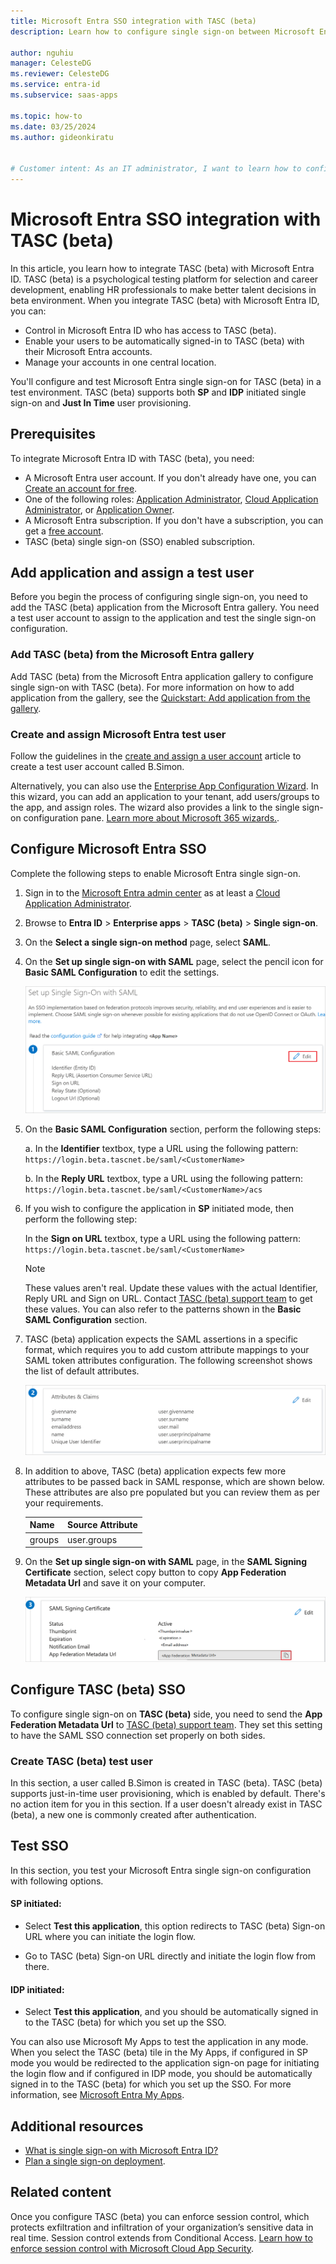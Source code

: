 ```yaml
---
title: Microsoft Entra SSO integration with TASC (beta)
description: Learn how to configure single sign-on between Microsoft Entra ID and TASC (beta).

author: nguhiu
manager: CelesteDG
ms.reviewer: CelesteDG
ms.service: entra-id
ms.subservice: saas-apps

ms.topic: how-to
ms.date: 03/25/2024
ms.author: gideonkiratu


# Customer intent: As an IT administrator, I want to learn how to configure single sign-on between Microsoft Entra ID and TASC (beta) so that I can control who has access to TASC (beta), enable automatic sign-in with Microsoft Entra accounts, and manage my accounts in one central location.
---
```


# Microsoft Entra SSO integration with TASC (beta)

In this article, you learn how to integrate TASC (beta) with Microsoft Entra ID. TASC (beta) is a psychological testing platform for selection and career development, enabling HR professionals to make better talent decisions in beta environment. When you integrate TASC (beta) with Microsoft Entra ID, you can:

* Control in Microsoft Entra ID who has access to TASC (beta).
* Enable your users to be automatically signed-in to TASC (beta) with their Microsoft Entra accounts.
* Manage your accounts in one central location.

You'll configure and test Microsoft Entra single sign-on for TASC (beta) in a test environment. TASC (beta) supports both **SP** and **IDP** initiated single sign-on and **Just In Time** user provisioning.

## Prerequisites

To integrate Microsoft Entra ID with TASC (beta), you need:

* A Microsoft Entra user account. If you don't already have one, you can [Create an account for free](https://azure.microsoft.com/free/?WT.mc_id=A261C142F).
* One of the following roles: [Application Administrator](/entra/identity/role-based-access-control/permissions-reference#application-administrator), [Cloud Application Administrator](/entra/identity/role-based-access-control/permissions-reference#cloud-application-administrator), or [Application Owner](/entra/fundamentals/users-default-permissions#owned-enterprise-applications).
* A Microsoft Entra subscription. If you don't have a subscription, you can get a [free account](https://azure.microsoft.com/free/).
* TASC (beta) single sign-on (SSO) enabled subscription.

## Add application and assign a test user

Before you begin the process of configuring single sign-on, you need to add the TASC (beta) application from the Microsoft Entra gallery. You need a test user account to assign to the application and test the single sign-on configuration.

<a name='add-tasc-beta-from-the-azure-ad-gallery'></a>

### Add TASC (beta) from the Microsoft Entra gallery

Add TASC (beta) from the Microsoft Entra application gallery to configure single sign-on with TASC (beta). For more information on how to add application from the gallery, see the [Quickstart: Add application from the gallery](~/identity/enterprise-apps/add-application-portal.md).

<a name='create-and-assign-azure-ad-test-user'></a>

### Create and assign Microsoft Entra test user

Follow the guidelines in the [create and assign a user account](~/identity/enterprise-apps/add-application-portal-assign-users.md) article to create a test user account called B.Simon.

Alternatively, you can also use the [Enterprise App Configuration Wizard](https://portal.office.com/AdminPortal/home?Q=Docs#/azureadappintegration). In this wizard, you can add an application to your tenant, add users/groups to the app, and assign roles. The wizard also provides a link to the single sign-on configuration pane. [Learn more about Microsoft 365 wizards.](/microsoft-365/admin/misc/azure-ad-setup-guides). 

<a name='configure-azure-ad-sso'></a>

## Configure Microsoft Entra SSO

Complete the following steps to enable Microsoft Entra single sign-on.

1. Sign in to the [Microsoft Entra admin center](https://entra.microsoft.com) as at least a [Cloud Application Administrator](~/identity/role-based-access-control/permissions-reference.md#cloud-application-administrator).
1. Browse to **Entra ID** > **Enterprise apps** > **TASC (beta)** > **Single sign-on**.
1. On the **Select a single sign-on method** page, select **SAML**.
1. On the **Set up single sign-on with SAML** page, select the pencil icon for **Basic SAML Configuration** to edit the settings.

   ![Screenshot shows how to edit Basic SAML Configuration.](common/edit-urls.png "Basic Configuration")

1. On the **Basic SAML Configuration** section, perform the following steps:

    a. In the **Identifier** textbox, type a URL using the following pattern:
    `https://login.beta.tascnet.be/saml/<CustomerName>`

    b. In the **Reply URL** textbox, type a URL using the following pattern:
    `https://login.beta.tascnet.be/saml/<CustomerName>/acs`

1. If you wish to configure the application in **SP** initiated mode, then perform the following step:

    In the **Sign on URL** textbox, type a URL using the following pattern:
    `https://login.beta.tascnet.be/saml/<CustomerName>`

    > [!NOTE]
    > These values aren't real. Update these values with the actual Identifier, Reply URL and Sign on URL. Contact [TASC (beta) support team](mailto:support@cebir.be) to get these values. You can also refer to the patterns shown in the **Basic SAML Configuration** section.

1. TASC (beta) application expects the SAML assertions in a specific format, which requires you to add custom attribute mappings to your SAML token attributes configuration. The following screenshot shows the list of default attributes.

    ![Screenshot shows the image of attributes configuration.](common/default-attributes.png "Attributes")

1. In addition to above, TASC (beta) application expects few more attributes to be passed back in SAML response, which are shown below. These attributes are also pre populated but you can review them as per your requirements.

    | Name | Source Attribute|
    | ------------ | --------- |
    | groups | user.groups |

1. On the **Set up single sign-on with SAML** page, in the **SAML Signing Certificate** section, select copy button to copy **App Federation Metadata Url** and save it on your computer.

	![Screenshot shows the Certificate download link.](common/copy-metadataurl.png "Certificate")

## Configure TASC (beta) SSO

To configure single sign-on on **TASC (beta)** side, you need to send the **App Federation Metadata Url** to [TASC (beta) support team](mailto:support@cebir.be). They set this setting to have the SAML SSO connection set properly on both sides.

### Create TASC (beta) test user

In this section, a user called B.Simon is created in TASC (beta). TASC (beta) supports just-in-time user provisioning, which is enabled by default. There's no action item for you in this section. If a user doesn't already exist in TASC (beta), a new one is commonly created after authentication.

## Test SSO 

In this section, you test your Microsoft Entra single sign-on configuration with following options. 

#### SP initiated:

* Select **Test this application**, this option redirects to TASC (beta) Sign-on URL where you can initiate the login flow.  

* Go to TASC (beta) Sign-on URL directly and initiate the login flow from there.

#### IDP initiated:

* Select **Test this application**, and you should be automatically signed in to the TASC (beta) for which you set up the SSO. 

You can also use Microsoft My Apps to test the application in any mode. When you select the TASC (beta) tile in the My Apps, if configured in SP mode you would be redirected to the application sign-on page for initiating the login flow and if configured in IDP mode, you should be automatically signed in to the TASC (beta) for which you set up the SSO. For more information, see [Microsoft Entra My Apps](/azure/active-directory/manage-apps/end-user-experiences#azure-ad-my-apps).

## Additional resources

* [What is single sign-on with Microsoft Entra ID?](~/identity/enterprise-apps/what-is-single-sign-on.md)
* [Plan a single sign-on deployment](~/identity/enterprise-apps/plan-sso-deployment.md).

## Related content

Once you configure TASC (beta) you can enforce session control, which protects exfiltration and infiltration of your organization’s sensitive data in real time. Session control extends from Conditional Access. [Learn how to enforce session control with Microsoft Cloud App Security](/cloud-app-security/proxy-deployment-aad).
